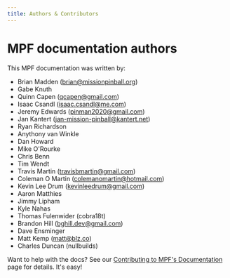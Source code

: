 ```yaml
---
title: Authors & Contributors
---
```


# MPF documentation authors


This MPF documentation was written by:

* Brian Madden (<brian@missionpinball.org>)
* Gabe Knuth
* Quinn Capen (<qcapen@gmail.com>)
* Isaac Csandl (<isaac.csandl@me.com>)
* Jeremy Edwards (<pinman2020@gmail.com>)
* Jan Kantert (<jan-mission-pinball@kantert.net>)
* Ryan Richardson
* Anythony van Winkle
* Dan Howard
* Mike O'Rourke
* Chris Benn
* Tim Wendt
* Travis Martin (<travisbmartin@gmail.com>)
* Coleman O Martin (<colemanomartin@hotmail.com>)
* Kevin Lee Drum (<kevinleedrum@gmail.com>)
* Aaron Matthies
* Jimmy Lipham
* Kyle Nahas
* Thomas Fulenwider (cobra18t)
* Brandon Hill (<bghill.dev@gmail.com>)
* Dave Ensminger
* Matt Kemp (<matt@blz.co>)
* Charles Duncan (nullbuilds)

Want to help with the docs? See our
[Contributing to MPF's Documentation](help_docs.md) page for
details. It's easy!
